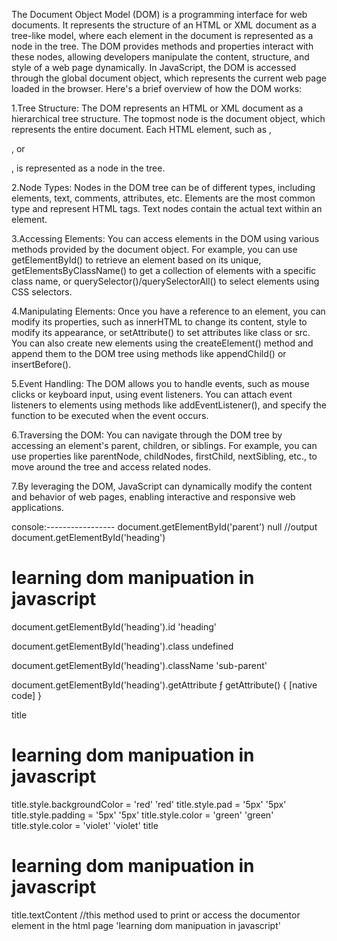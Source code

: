 The Document Object Model (DOM) is a programming interface for web documents. It represents the structure of an HTML or XML document as a tree-like model, where each element in the document is represented as a node in the tree. The DOM provides methods and properties interact with these nodes, allowing developers manipulate the content, structure, and style of a web page dynamically.
In JavaScript, the DOM is accessed through the global document object, which represents the current web page loaded in the browser. Here's a brief overview of how the DOM works:

1.Tree Structure: The DOM represents an HTML or XML document as a hierarchical tree structure. The topmost node is the document object, which represents the entire document. Each HTML element, such as <body>, <div>, or <p>, is represented as a node in the tree.

2.Node Types: Nodes in the DOM tree can be of different types, including elements, text, comments, attributes, etc. Elements are the most common type and represent HTML tags. Text nodes contain the actual text within an element.

3.Accessing Elements: You can access elements in the DOM using various methods provided by the document object. For example, you can use getElementById() to retrieve an element based on its unique, getElementsByClassName() to get a collection of elements with a specific class name, or querySelector()/querySelectorAll() to select elements using CSS selectors.

4.Manipulating Elements: Once you have a reference to an element, you can modify its properties, such as innerHTML to change its content, style to modify its appearance, or setAttribute() to set attributes like class or src. You can also create new elements using the createElement() method and append them to the DOM tree using methods like appendChild() or insertBefore().

5.Event Handling: The DOM allows you to handle events, such as mouse clicks or keyboard input, using event listeners. You can attach event listeners to elements using methods like addEventListener(), and specify the function to be executed when the event occurs.

6.Traversing the DOM: You can navigate through the DOM tree by accessing an element's parent, children, or siblings. For example, you can use properties like parentNode, childNodes, firstChild, nextSibling, etc., to move around the tree and access related nodes.

7.By leveraging the DOM, JavaScript can dynamically modify the content and behavior of web pages, enabling interactive and responsive web applications.

console:-----------------
document.getElementById('parent')
null //output
document.getElementById('heading')
<h1 id=​"heading" class=​"sub-parent">​learning dom manipuation in javascript​</h1>​
document.getElementById('heading').id
'heading'

document.getElementById('heading').class
undefined

document.getElementById('heading').className
'sub-parent'

document.getElementById('heading').getAttribute
ƒ getAttribute() { [native code] }

title
<h1 id=​"heading" class=​"sub-parent">​learning dom manipuation in javascript​</h1>​
title.style.backgroundColor = 'red'
'red'
title.style.pad = '5px'
'5px'
title.style.padding = '5px'
'5px'
title.style.color = 'green'
'green'
title.style.color = 'violet'
'violet'
title
<h1 id=​"heading" class=​"sub-parent" style=​"background-color:​ red;​ padding:​ 5px;​ color:​ violet;​">​learning dom manipuation in javascript​</h1>​
title.textContent //this method used to print or access the documentor element in the html page
'learning dom manipuation in javascript'